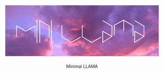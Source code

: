 
<h1 align="center">
  <br>
  <img src="banner.png" alt="ml-logo" width="500">
  <br>
</h1>

<p align="center">
  Minimal LLAMA
</p>

